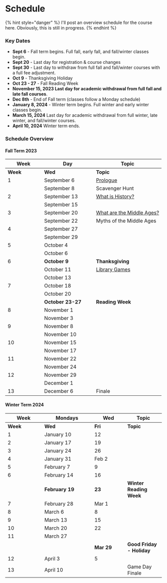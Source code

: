 # Schedule

{% hint style="danger" %}
I'll post an overview schedule for the course here. Obviously, this is still in progress.&#x20;
{% endhint %}

### Key Dates

* **Sept 6** - Fall term begins. Full fall, early fall, and fall/winter classes begin.
* **Sept 20** - Last day for registration & course changes&#x20;
* **Sept 30** - Last day to withdraw from full fall and fall/winter courses with a full fee adjustment.
* **Oct 9** -  Thanksgiving Holiday
* **Oct 23 - 27** - Fall Reading Week
* **November 15, 2023 Last day for academic withdrawal from full fall and late fall courses**.
* **Dec 8th** - End of Fall term (classes follow a Monday schedule)
* **January 8, 2024** - Winter term begins. Full winter and early winter classes begin.
* **March 15, 2024** Last day for academic withdrawal from full winter, late winter, and fall/winter courses.
* **April 10, 2024** Winter term ends.

### Schedule Overview

#### Fall Term 2023

<table data-header-hidden><thead><tr><th width="101.59055118110237">Week</th><th width="151">Day</th><th>Topic</th></tr></thead><tbody><tr><td><strong>Week</strong></td><td><strong>Wed</strong></td><td><strong>Topic</strong></td></tr><tr><td>1</td><td>September 6</td><td><a href="../../pregame/welcome.md">Prologue</a></td></tr><tr><td></td><td>September 8</td><td>Scavenger Hunt</td></tr><tr><td>2</td><td>September 13</td><td><a href="../../hgstoolkit/what-is-history.md">What is History?</a></td></tr><tr><td></td><td>September 15</td><td></td></tr><tr><td>3</td><td>September 20</td><td><a href="../../fundamentals/what-are-the-middle-ages.md">What are the Middle Ages?</a></td></tr><tr><td></td><td>September 22</td><td>Myths of the Middle Ages</td></tr><tr><td>4</td><td>September 27</td><td></td></tr><tr><td></td><td>September 29</td><td></td></tr><tr><td>5</td><td>October 4</td><td></td></tr><tr><td></td><td>October 6</td><td></td></tr><tr><td>6</td><td><strong>October 9</strong></td><td><strong>Thanksgiving</strong></td></tr><tr><td></td><td>October 11</td><td><a href="../../historical-games-studies/library-games.md">Library Games</a></td></tr><tr><td></td><td>October 13</td><td></td></tr><tr><td>7</td><td>October 18</td><td></td></tr><tr><td></td><td>October 20</td><td></td></tr><tr><td></td><td><strong>October 23-27</strong></td><td><strong>Reading Week</strong></td></tr><tr><td>8</td><td>November 1</td><td></td></tr><tr><td></td><td>November 3</td><td></td></tr><tr><td>9</td><td>November 8</td><td></td></tr><tr><td></td><td>November 10</td><td></td></tr><tr><td>10</td><td>November 15</td><td></td></tr><tr><td></td><td>November 17</td><td></td></tr><tr><td>11</td><td>November 22</td><td></td></tr><tr><td></td><td>November 24</td><td></td></tr><tr><td>12</td><td>November 29</td><td></td></tr><tr><td></td><td>December 1</td><td></td></tr><tr><td>13</td><td>December 6</td><td>Finale</td></tr></tbody></table>

#### Winter Term 2024

<table data-header-hidden><thead><tr><th width="102.28571428571428">Week</th><th width="145">Mondays</th><th width="90">Wed</th><th>Topic</th></tr></thead><tbody><tr><td><strong>Week</strong></td><td><strong>Wed</strong></td><td><strong>Fri</strong></td><td><strong>Topic</strong></td></tr><tr><td>1</td><td>January 10</td><td>12</td><td></td></tr><tr><td>2</td><td>January 17</td><td>19</td><td></td></tr><tr><td>3</td><td>January 24</td><td>26</td><td></td></tr><tr><td>4</td><td>January 31</td><td>Feb 2</td><td></td></tr><tr><td>5</td><td>February 7</td><td>9</td><td></td></tr><tr><td>6</td><td>February 14</td><td>16</td><td></td></tr><tr><td></td><td><strong>February 19</strong></td><td><strong>23</strong></td><td><strong>Winter Reading Week</strong></td></tr><tr><td>7</td><td>February 28</td><td>Mar 1</td><td></td></tr><tr><td>8</td><td>March 6</td><td>8</td><td></td></tr><tr><td>9</td><td>March 13</td><td>15</td><td></td></tr><tr><td>10</td><td>March 20</td><td>22</td><td></td></tr><tr><td>11</td><td>March 27</td><td></td><td></td></tr><tr><td></td><td></td><td><strong>Mar 29</strong></td><td><strong>Good Friday - Holiday</strong></td></tr><tr><td>12</td><td>April 3</td><td>5</td><td></td></tr><tr><td>13</td><td>April 10</td><td></td><td>Game Day Finale</td></tr></tbody></table>
